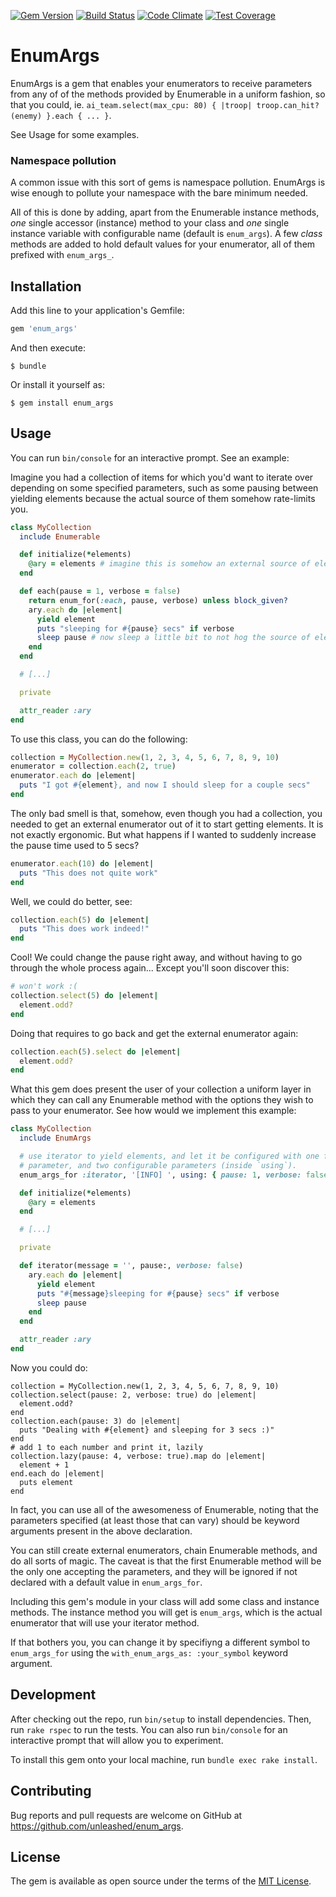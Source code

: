 [![Gem Version](https://badge.fury.io/rb/enum_args.svg)](http://badge.fury.io/rb/enum_args) [![Build Status](https://travis-ci.org/unleashed/enum_args.svg?branch=master)](https://travis-ci.org/unleashed/enum_args) [![Code Climate](https://codeclimate.com/github/unleashed/enum_args/badges/gpa.svg)](https://codeclimate.com/github/unleashed/enum_args) [![Test Coverage](https://codeclimate.com/github/unleashed/enum_args/badges/coverage.svg)](https://codeclimate.com/github/unleashed/enum_args)

# EnumArgs

EnumArgs is a gem that enables your enumerators to receive parameters from any
of of the methods provided by Enumerable in a uniform fashion, so that you
could, ie. `ai_team.select(max_cpu: 80) { |troop| troop.can_hit?(enemy) }.each
{ ... }`.

See Usage for some examples.

### Namespace pollution

A common issue with this sort of gems is namespace pollution. EnumArgs is wise
enough to pollute your namespace with the bare minimum needed.

All of this is done by adding, apart from the Enumerable instance methods, _one_
single accessor (instance) method to your class and _one_ single instance variable
with configurable name (default is `enum_args`). A few _class_ methods are added
to hold default values for your enumerator, all of them prefixed with
`enum_args_`.

## Installation

Add this line to your application's Gemfile:

```ruby
gem 'enum_args'
```

And then execute:

    $ bundle

Or install it yourself as:

    $ gem install enum_args

## Usage

You can run `bin/console` for an interactive prompt. See an example:

Imagine you had a collection of items for which you'd want to iterate over
depending on some specified parameters, such as some pausing between yielding
elements because the actual source of them somehow rate-limits you.

```ruby
class MyCollection
  include Enumerable

  def initialize(*elements)
    @ary = elements # imagine this is somehow an external source of elements
  end

  def each(pause = 1, verbose = false)
    return enum_for(:each, pause, verbose) unless block_given?
    ary.each do |element|
      yield element
      puts "sleeping for #{pause} secs" if verbose
      sleep pause # now sleep a little bit to not hog the source of elements
    end
  end

  # [...]

  private

  attr_reader :ary
end
```

To use this class, you can do the following:

```ruby
collection = MyCollection.new(1, 2, 3, 4, 5, 6, 7, 8, 9, 10)
enumerator = collection.each(2, true)
enumerator.each do |element|
  puts "I got #{element}, and now I should sleep for a couple secs"
end
```

The only bad smell is that, somehow, even though you had a collection, you
needed to get an external enumerator out of it to start getting elements. It is
not exactly ergonomic. But what happens if I wanted to suddenly increase the
pause time used to 5 secs?

```ruby
enumerator.each(10) do |element|
  puts "This does not quite work"
end
```

Well, we could do better, see:
```ruby
collection.each(5) do |element|
  puts "This does work indeed!"
end
```

Cool! We could change the pause right away, and without having to go through the
whole process again... Except you'll soon discover this:

```ruby
# won't work :(
collection.select(5) do |element|
  element.odd?
end
```

Doing that requires to go back and get the external enumerator again:
```ruby
collection.each(5).select do |element|
  element.odd?
end
```

What this gem does present the user of your collection a uniform layer in which
they can call any Enumerable method with the options they wish to pass to your
enumerator. See how would we implement this example:

```ruby
class MyCollection
  include EnumArgs

  # use iterator to yield elements, and let it be configured with one fixed
  # parameter, and two configurable parameters (inside `using`).
  enum_args_for :iterator, '[INFO] ', using: { pause: 1, verbose: false }

  def initialize(*elements)
    @ary = elements
  end

  # [...]

  private

  def iterator(message = '', pause:, verbose: false)
    ary.each do |element|
      yield element
      puts "#{message}sleeping for #{pause} secs" if verbose
      sleep pause
    end
  end

  attr_reader :ary
end
```

Now you could do:

```
collection = MyCollection.new(1, 2, 3, 4, 5, 6, 7, 8, 9, 10)
collection.select(pause: 2, verbose: true) do |element|
  element.odd?
end
collection.each(pause: 3) do |element|
  puts "Dealing with #{element} and sleeping for 3 secs :)"
end
# add 1 to each number and print it, lazily
collection.lazy(pause: 4, verbose: true).map do |element|
  element + 1
end.each do |element|
  puts element
end
```

In fact, you can use all of the awesomeness of Enumerable, noting that the
parameters specified (at least those that can vary) should be keyword arguments
present in the above declaration.

You can still create external enumerators, chain Enumerable methods, and do all
sorts of magic. The caveat is that the first Enumerable method will be the only
one accepting the parameters, and they will be ignored if not declared with
a default value in `enum_args_for`.

Including this gem's module in your class will add some class and instance
methods. The instance method you will get is `enum_args`, which is the actual
enumerator that will use your iterator method.

If that bothers you, you can change it by specifiyng a different symbol to
`enum_args_for` using the `with_enum_args_as: :your_symbol` keyword argument.

## Development

After checking out the repo, run `bin/setup` to install dependencies. Then, run `rake rspec` to run the tests. You can also run `bin/console` for an interactive prompt that will allow you to experiment.

To install this gem onto your local machine, run `bundle exec rake install`.

## Contributing

Bug reports and pull requests are welcome on GitHub at https://github.com/unleashed/enum_args.

## License

The gem is available as open source under the terms of the [MIT License](http://opensource.org/licenses/MIT).

